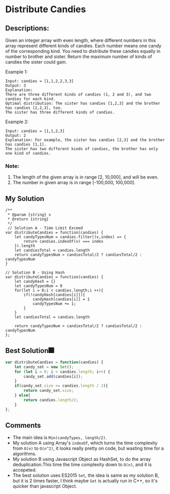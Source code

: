 # Distribute Candies

## Descriptions: 
Given an integer array with even length, where different numbers in this array represent different kinds of candies. Each number means one candy of the corresponding kind. You need to distribute these candies equally in number to brother and sister. Return the maximum number of kinds of candies the sister could gain.

Example 1:
``` 
Input: candies = [1,1,2,2,3,3]
Output: 3
Explanation:
There are three different kinds of candies (1, 2 and 3), and two candies for each kind.
Optimal distribution: The sister has candies [1,2,3] and the brother has candies [1,2,3], too. 
The sister has three different kinds of candies. 
```

Example 2:
``` 
Input: candies = [1,1,2,3]
Output: 2
Explanation: For example, the sister has candies [2,3] and the brother has candies [1,1]. 
The sister has two different kinds of candies, the brother has only one kind of candies. 

```

### Note:
1. The length of the given array is in range [2, 10,000], and will be even.
2. The number in given array is in range [-100,000, 100,000].



## My Solution
```
/**
 * @param {string} s
 * @return {string}
 */
 // Solution A - Time Limit Exceed
var distributeCandies = function(candies) {
    let candyTypesNum = candies.filter((v,index) => {
        return candies.indexOf(v) === index
    }).length
    let candiesTotal = candies.length
    return candyTypesNum > candiesTotal/2 ? candiesTotal/2 : candyTypesNum
}

// Solution B - Using Hash
var distributeCandies = function(candies) {
    let candyHash = {}
    let candyTypesNum = 0
    for(let i = 0;i < candies.length;i ++){
        if(!candyHash[candies[i]]){
            candyHash[candies[i]] = 1
            candyTypesNum += 1;
        }
    }
    let candiesTotal = candies.length
    
    return candyTypesNum > candiesTotal/2 ? candiesTotal/2 : candyTypesNum
};
```

## Best Solution🎆
```javascript
var distributeCandies = function(candies) {
    let candy_set = new Set();
    for (let i = 0; i < candies.length; i++) {
        candy_set.add(candies[i]);
    }
    if(candy_set.size <= candies.length / 2){
        return candy_set.size;
    } else{
        return candies.length/2;
    }
};
```

## Comments
- The main idea is `Min(candyTypes, length/2)`.
- My solution A using Array's `indexOf`, which turns the time complexity from `O(n)` to `O(n^2)`, it looks really pretty on code, but wasting time for a algorithms.
- My solution B using Javascript Object as HashSet, to do the array deduplication.This time the time complexity down to `O(n)`, and it is accepeted.
- The best solution uses ES2015 `Set`, the idea is same as my solution B, but it is 2 times faster, I think maybe `Set` is actually run in C++, so it's quicker than javascript Object.






